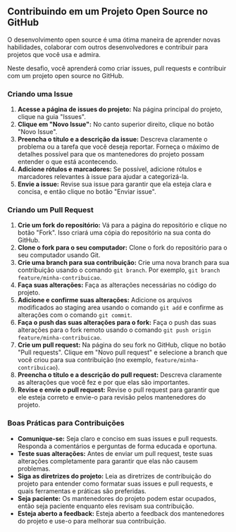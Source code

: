 ## Contribuindo em um Projeto Open Source no GitHub

O desenvolvimento open source é uma ótima maneira de aprender novas habilidades, colaborar com outros desenvolvedores e contribuir para projetos que você usa e admira.

Neste desafio, você aprenderá como criar issues, pull requests e contribuir com um projeto open source no GitHub.

### Criando uma Issue

1. **Acesse a página de issues do projeto:** Na página principal do projeto, clique na guia "Issues".
2. **Clique em "Novo Issue":** No canto superior direito, clique no botão "Novo Issue".
3. **Preencha o título e a descrição da issue:** Descreva claramente o problema ou a tarefa que você deseja reportar. Forneça o máximo de detalhes possível para que os mantenedores do projeto possam entender o que está acontecendo.
4. **Adicione rótulos e marcadores:** Se possível, adicione rótulos e marcadores relevantes à issue para ajudar a categorizá-la.
5. **Envie a issue:** Revise sua issue para garantir que ela esteja clara e concisa, e então clique no botão "Enviar issue".

### Criando um Pull Request

1. **Crie um fork do repositório:** Vá para a página do repositório e clique no botão "Fork". Isso criará uma cópia do repositório na sua conta do GitHub.
2. **Clone o fork para o seu computador:** Clone o fork do repositório para o seu computador usando Git.
3. **Crie uma branch para sua contribuição:** Crie uma nova branch para sua contribuição usando o comando `git branch`. Por exemplo, `git branch feature/minha-contribuicao`.
4. **Faça suas alterações:** Faça as alterações necessárias no código do projeto.
5. **Adicione e confirme suas alterações:** Adicione os arquivos modificados ao staging area usando o comando `git add` e confirme as alterações com o comando `git commit`.
6. **Faça o push das suas alterações para o fork:** Faça o push das suas alterações para o fork remoto usando o comando `git push origin feature/minha-contribuicao`.
7. **Crie um pull request:** Na página do seu fork no GitHub, clique no botão "Pull requests". Clique em "Novo pull request" e selecione a branch que você criou para sua contribuição (no exemplo, `feature/minha-contribuicao`).
8. **Preencha o título e a descrição do pull request:** Descreva claramente as alterações que você fez e por que elas são importantes.
9. **Revise e envie o pull request:** Revise o pull request para garantir que ele esteja correto e envie-o para revisão pelos mantenedores do projeto.

### Boas Práticas para Contribuições

* **Comunique-se:** Seja claro e conciso em suas issues e pull requests. Responda a comentários e perguntas de forma educada e oportuna.
* **Teste suas alterações:** Antes de enviar um pull request, teste suas alterações completamente para garantir que elas não causem problemas.
* **Siga as diretrizes do projeto:** Leia as diretrizes de contribuição do projeto para entender como formatar suas issues e pull requests, e quais ferramentas e práticas são preferidas.
* **Seja paciente:** Os mantenedores do projeto podem estar ocupados, então seja paciente enquanto eles revisam sua contribuição.
* **Esteja aberto a feedback:** Esteja aberto a feedback dos mantenedores do projeto e use-o para melhorar sua contribuição.
